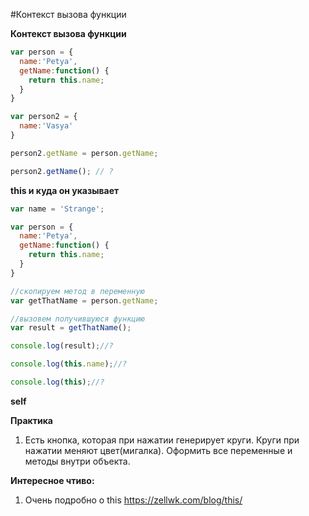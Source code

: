 #Контекст вызова функции

**Контекст вызова функции**

```js
var person = {
  name:'Petya',
  getName:function() {
    return this.name;
  }
}

var person2 = {
  name:'Vasya'
}

person2.getName = person.getName;

person2.getName(); // ?
```

**this и куда он указывает**

```js
var name = 'Strange';

var person = {
  name:'Petya',
  getName:function() {
    return this.name;
  }
}

//скопируем метод в переменную
var getThatName = person.getName;

//вызовем получившуюся функцию
var result = getThatName();

console.log(result);//?

console.log(this.name);//?

console.log(this);//?
```

**self**



**Практика**

1. Есть кнопка, которая при нажатии генерирует круги. Круги при нажатии меняют цвет(мигалка). Оформить все переменные и методы внутри объекта.

**Интересное чтиво:**

1. Очень подробно о this
https://zellwk.com/blog/this/
